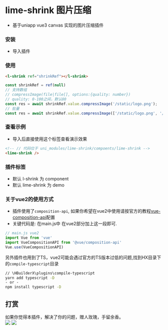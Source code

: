 # lime-shrink 图片压缩
- 基于uniapp vue3 canvas 实现的图片压缩插件

### 安装
- 导入插件

### 使用

```html
<l-shrink ref="shrinkRef"></l-shrink>
```
```js
const shrinkRef = ref(null)
// 支持数组
// compressImage(file|file[], options:{quality: number})
// quality: 0-100之间，默认80
const res = await shrinkRef.value.compressImage('/static/logo.png');
// 批量
const res = await shrinkRef.value.compressImage(['/static/logo.png', '/static/logo1.png'], {quality: 75});
```


### 查看示例
- 导入后直接使用这个标签查看演示效果

```html
<!-- // 代码位于 uni_modules/lime-shrink/compoents/lime-shrink -->
<lime-shrink />
```


### 插件标签
- 默认 l-shrink 为 component
- 默认 lime-shrink 为 demo

### 关于vue2的使用方式
- 插件使用了`composition-api`, 如果你希望在vue2中使用请按官方的教程[vue-composition-api](https://uniapp.dcloud.net.cn/tutorial/vue-composition-api.html)配置
- 关键代码是: 在main.js中 在vue2部分加上这一段即可.

```js
// main.js vue2
import Vue from 'vue'
import VueCompositionAPI from '@vue/composition-api'
Vue.use(VueCompositionAPI)
```
另外插件也用到了TS，vue2可能会遇过官方的TS版本过低的问题,找到HX目录下的`compile-typescript`目录
```cmd
// \HBuilderX\plugins\compile-typescript
yarn add typescript -D
- or - 
npm install typescript -D
```


## 打赏

如果你觉得本插件，解决了你的问题，赠人玫瑰，手留余香。  
![](https://testingcf.jsdelivr.net/gh/liangei/image@1.9/alipay.png)
![](https://testingcf.jsdelivr.net/gh/liangei/image@1.9/wpay.png)